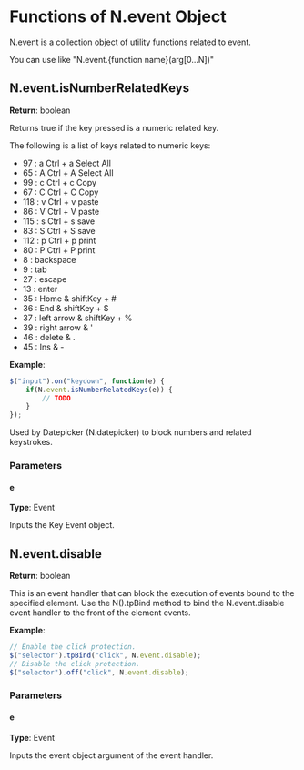 # Functions of N.event Object

N.event is a collection object of utility functions related to event.

You can use like "N.event.{function name}(arg[0...N])"

## N.event.isNumberRelatedKeys

**Return**: boolean

Returns true if the key pressed is a numeric related key.

The following is a list of keys related to numeric keys:

- 97 : a Ctrl + a Select All
- 65 : A Ctrl + A Select All
- 99 : c Ctrl + c Copy
- 67 : C Ctrl + C Copy
- 118 : v Ctrl + v paste
- 86 : V Ctrl + V paste
- 115 : s Ctrl + s save
- 83 : S Ctrl + S save
- 112 : p Ctrl + p print
- 80 : P Ctrl + P print
- 8 : backspace
- 9 : tab
- 27 : escape
- 13 : enter
- 35 : Home & shiftKey + #
- 36 : End & shiftKey + $
- 37 : left arrow & shiftKey + %
- 39 : right arrow & '
- 46 : delete & .
- 45 : Ins & -

**Example**:
```javascript
$("input").on("keydown", function(e) {
    if(N.event.isNumberRelatedKeys(e)) {
        // TODO
    }
});
```

Used by Datepicker (N.datepicker) to block numbers and related keystrokes.

### Parameters

#### e

**Type**: Event

Inputs the Key Event object.

## N.event.disable

**Return**: boolean

This is an event handler that can block the execution of events bound to the specified element. Use the N().tpBind method to bind the N.event.disable event handler to the front of the element events.

**Example**:
```javascript
// Enable the click protection.
$("selector").tpBind("click", N.event.disable);
// Disable the click protection.
$("selector").off("click", N.event.disable);
```

### Parameters

#### e

**Type**: Event

Inputs the event object argument of the event handler.
